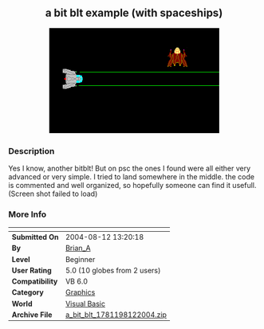 ﻿<div align="center">

## a bit blt example \(with spaceships\)

<img src="PIC20048121340563961.gif">
</div>

### Description

Yes I know, another bitblt! But on psc the ones I found were all either very advanced or very simple. I tried to land somewhere in the middle. the code is commented and well organized, so hopefully someone can find it usefull. (Screen shot failed to load)
 
### More Info
 


<span>             |<span>
---                |---
**Submitted On**   |2004-08-12 13:20:18
**By**             |[Brian\_A ](https://github.com/Planet-Source-Code/PSCIndex/blob/master/ByAuthor/brian-a.md)
**Level**          |Beginner
**User Rating**    |5.0 (10 globes from 2 users)
**Compatibility**  |VB 6\.0
**Category**       |[Graphics](https://github.com/Planet-Source-Code/PSCIndex/blob/master/ByCategory/graphics__1-46.md)
**World**          |[Visual Basic](https://github.com/Planet-Source-Code/PSCIndex/blob/master/ByWorld/visual-basic.md)
**Archive File**   |[a\_bit\_blt\_1781198122004\.zip](https://github.com/Planet-Source-Code/brian-a-a-bit-blt-example-with-spaceships__1-55513/archive/master.zip)








